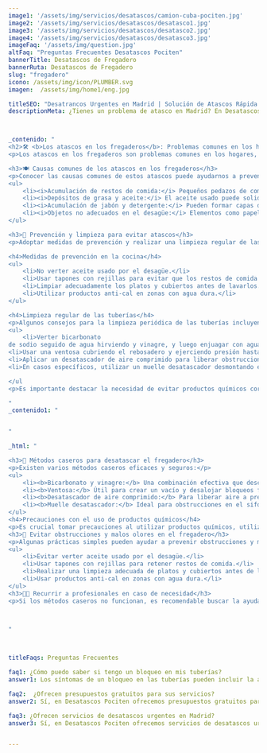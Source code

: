```yaml
---
image1: '/assets/img/servicios/desatascos/camion-cuba-pociten.jpg'
image2: '/assets/img/servicios/desatascos/desatasco1.jpg'
image3: '/assets/img/servicios/desatascos/desatasco2.jpg'
image4: '/assets/img/servicios/desatascos/desatasco3.jpg'
imageFaq: '/assets/img/question.jpg'
altFaq: "Preguntas Frecuentes Desatascos Pociten"
bannerTitle: Desatascos de Fregadero
bannerRuta: Desatascos de Fregadero
slug: "fregadero"
icono: /assets/img/icon/PLUMBER.svg
imagen:  /assets/img/home1/eng.jpg

titleSEO: "Desatrancos Urgentes en Madrid | Solución de Atascos Rápida y Profesional | Desatascos Pociten 💪👷‍♂️🚰"
descriptionMeta: ¿Tienes un problema de atasco en Madrid? En Desatascos Pociten ofrecemos servicios de desatrancos urgentes con soluciones rápidas y profesionales. ¡Contacta con nosotros y soluciona tu problema de atasco hoy mismo! 💪👷‍♂️🚰



_contenido: "
<h2>🛠️ <b>Los atascos en los fregaderos</b>: Problemas comunes en los hogares</h2>
<p>Los atascos en los fregaderos son problemas comunes en los hogares, a menudo causados por acumulación de restos de comida u otros materiales en las tuberías. Para evitarlos, es crucial limpiar regularmente las tuberías y tomar precauciones adecuadas.</p>

<h3>🍽️ Causas comunes de los atascos en los fregaderos</h3>
<p>Conocer las causas comunes de estos atascos puede ayudarnos a prevenirlos:</p>
<ul>
    <li><i>Acumulación de restos de comida:</i> Pequeños pedazos de comida pasan por el desagüe y se adhieren a las tuberías, formando obstrucciones con el tiempo.</li>
    <li><i>Depósitos de grasa y aceite:</i> El aceite usado puede solidificarse en las tuberías, reduciendo el flujo de agua y provocando bloqueos.</li>
    <li><i>Acumulación de jabón y detergente:</i> Pueden formar capas de residuos que dificultan el paso del agua.</li>
    <li><i>Objetos no adecuados en el desagüe:</i> Elementos como papel, trapos o plásticos pueden obstruir el paso del agua.</li>
</ul>

<h3>🧼 Prevención y limpieza para evitar atascos</h3>
<p>Adoptar medidas de prevención y realizar una limpieza regular de las tuberías son esenciales:</p>

<h4>Medidas de prevención en la cocina</h4>
<ul>
    <li>No verter aceite usado por el desagüe.</li>
    <li>Usar tapones con rejillas para evitar que los restos de comida pasen al desagüe.</li>
    <li>Limpiar adecuadamente los platos y cubiertos antes de lavarlos.</li>
    <li>Utilizar productos anti-cal en zonas con agua dura.</li>
</ul>

<h4>Limpieza regular de las tuberías</h4>
<p>Algunos consejos para la limpieza periódica de las tuberías incluyen:</p>
<ul>
    <li>Verter bicarbonato
de sodio seguido de agua hirviendo y vinagre, y luego enjuagar con agua caliente.</li>
<li>Usar una ventosa cubriendo el rebosadero y ejerciendo presión hasta eliminar la obstrucción.</li>
<li>Aplicar un desatascador de aire comprimido para liberar obstrucciones más sencillas.</li>
<li>En casos específicos, utilizar un muelle desatascador desmontando el sifón y eliminando los restos que causan la obstrucción.</li>

</ul
<p>Es importante destacar la necesidad de evitar productos químicos corrosivos, que pueden ser perjudiciales para las tuberías y el medio ambiente.</p>

"
_contenido1: "


"

_html: "

<h3>🚰 Métodos caseros para desatascar el fregadero</h3>
<p>Existen varios métodos caseros eficaces y seguros:</p>
<ul>
    <li><b>Bicarbonato y vinagre:</b> Una combinación efectiva que descompone obstrucciones orgánicas.</li>
    <li><b>Ventosa:</b> Útil para crear un vacío y desalojar bloqueos físicos en el desagüe.</li>
    <li><b>Desatascador de aire comprimido:</b> Para liberar aire a presión y desatascar obstrucciones más simples.</li>
    <li><b>Muelle desatascador:</b> Ideal para obstrucciones en el sifón.</li>
</ul>
<h4>Precauciones con el uso de productos químicos</h4>
<p>Es crucial tomar precauciones al utilizar productos químicos, utilizando protección adecuada y asegurando una buena ventilación.</p>
<h3>👃 Evitar obstrucciones y malos olores en el fregadero</h3>
<p>Algunas prácticas simples pueden ayudar a prevenir obstrucciones y malos olores:</p>
<ul>
    <li>Evitar verter aceite usado por el desagüe.</li>
    <li>Usar tapones con rejillas para retener restos de comida.</li>
    <li>Realizar una limpieza adecuada de platos y cubiertos antes de lavarlos.</li>
    <li>Usar productos anti-cal en zonas con agua dura.</li>
</ul>
<h3>👨‍🔧 Recurrir a profesionales en caso de necesidad</h3>
<p>Si los métodos caseros no funcionan, es recomendable buscar la ayuda de profesionales en desatascos, como Desatascos Pociten, para una solución eficiente y duradera.</p>


	    
"



titleFaqs: Preguntas Frecuentes

faq1: ¿Cómo puedo saber si tengo un bloqueo en mis tuberías?
answer1: Los síntomas de un bloqueo en las tuberías pueden incluir la acumulación de agua en el fregadero o en la ducha, olores desagradables provenientes de los desagües y el desbordamiento del inodoro.

faq2:  ¿Ofrecen presupuestos gratuitos para sus servicios?
answer2: Sí, en Desatascos Pociten ofrecemos presupuestos gratuitos para todos nuestros servicios de desatascos en Madrid. Puede contactarnos en cualquier momento para solicitar uno.

faq3: ¿Ofrecen servicios de desatascos urgentes en Madrid?
answer3: Sí, en Desatascos Pociten ofrecemos servicios de desatascos urgentes en Madrid para solucionar los problemas de nuestros clientes de forma rápida y efectiva.


---
```


